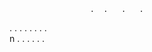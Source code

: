                       .  .   .   .  
.  .  .  .   .  .       .   .                           
                                                                                                                                                                   n                                                                                                        .              . .                         .                                                                                                                                                     .                     .                                                                                                                                                                                                                                                                                                                                                                                                   
                                                                                                                                                            
   
    
    
             
      
    
   
    
